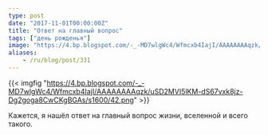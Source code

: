 ```yaml
---
type: post
date: "2017-11-01T00:00:00Z"
title: "Ответ на главный вопрос"
tags: ["день рожденья"]
image: "https://4.bp.blogspot.com/-_-MD7wlgWc4/Wfmcxb4IajI/AAAAAAAAqzk/uSD2MVI5lKM-dS67vxk8jz-Dg2goga8CwCKgBGAs/s1600/42.png"
aliases:
    - /ru/blog/post/331
---
```


{{< imgfig "https://4.bp.blogspot.com/-_-MD7wlgWc4/Wfmcxb4IajI/AAAAAAAAqzk/uSD2MVI5lKM-dS67vxk8jz-Dg2goga8CwCKgBGAs/s1600/42.png" >}}

Кажется, я нашёл ответ на главный вопрос жизни, вселенной и всего такого.
